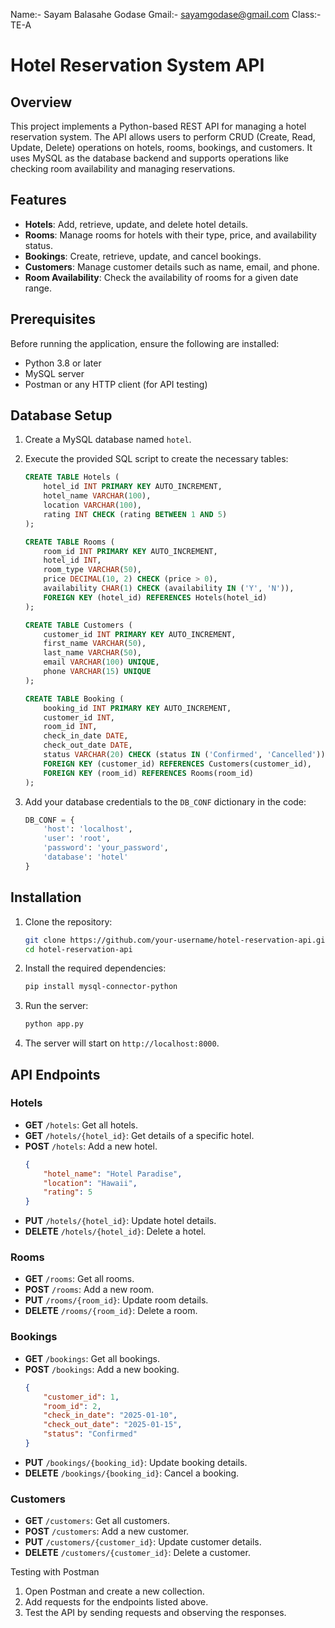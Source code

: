 Name:- Sayam Balasahe Godase
Gmail:- sayamgodase@gmail.com
Class:- TE-A

# Hotel Reservation System API

## Overview
This project implements a Python-based REST API for managing a hotel reservation system. The API allows users to perform CRUD (Create, Read, Update, Delete) operations on hotels, rooms, bookings, and customers. It uses MySQL as the database backend and supports operations like checking room availability and managing reservations.

## Features
- **Hotels**: Add, retrieve, update, and delete hotel details.
- **Rooms**: Manage rooms for hotels with their type, price, and availability status.
- **Bookings**: Create, retrieve, update, and cancel bookings.
- **Customers**: Manage customer details such as name, email, and phone.
- **Room Availability**: Check the availability of rooms for a given date range.

## Prerequisites
Before running the application, ensure the following are installed:
- Python 3.8 or later
- MySQL server
- Postman or any HTTP client (for API testing)

## Database Setup
1. Create a MySQL database named `hotel`.
2. Execute the provided SQL script to create the necessary tables:
   ```sql
   CREATE TABLE Hotels (
       hotel_id INT PRIMARY KEY AUTO_INCREMENT,
       hotel_name VARCHAR(100),
       location VARCHAR(100),
       rating INT CHECK (rating BETWEEN 1 AND 5)
   );

   CREATE TABLE Rooms (
       room_id INT PRIMARY KEY AUTO_INCREMENT,
       hotel_id INT,
       room_type VARCHAR(50),
       price DECIMAL(10, 2) CHECK (price > 0),
       availability CHAR(1) CHECK (availability IN ('Y', 'N')),
       FOREIGN KEY (hotel_id) REFERENCES Hotels(hotel_id)
   );

   CREATE TABLE Customers (
       customer_id INT PRIMARY KEY AUTO_INCREMENT,
       first_name VARCHAR(50),
       last_name VARCHAR(50),
       email VARCHAR(100) UNIQUE,
       phone VARCHAR(15) UNIQUE
   );

   CREATE TABLE Booking (
       booking_id INT PRIMARY KEY AUTO_INCREMENT,
       customer_id INT,
       room_id INT,
       check_in_date DATE,
       check_out_date DATE,
       status VARCHAR(20) CHECK (status IN ('Confirmed', 'Cancelled')),
       FOREIGN KEY (customer_id) REFERENCES Customers(customer_id),
       FOREIGN KEY (room_id) REFERENCES Rooms(room_id)
   );
   ```

3. Add your database credentials to the `DB_CONF` dictionary in the code:
   ```python
   DB_CONF = {
       'host': 'localhost',
       'user': 'root',
       'password': 'your_password',
       'database': 'hotel'
   }
   ```

## Installation
1. Clone the repository:
   ```bash
   git clone https://github.com/your-username/hotel-reservation-api.git
   cd hotel-reservation-api
   ```

2. Install the required dependencies:
   ```bash
   pip install mysql-connector-python
   ```

3. Run the server:
   ```bash
   python app.py
   ```

4. The server will start on `http://localhost:8000`.

## API Endpoints
### Hotels
- **GET** `/hotels`: Get all hotels.
- **GET** `/hotels/{hotel_id}`: Get details of a specific hotel.
- **POST** `/hotels`: Add a new hotel.
  ```json
  {
      "hotel_name": "Hotel Paradise",
      "location": "Hawaii",
      "rating": 5
  }
  ```
- **PUT** `/hotels/{hotel_id}`: Update hotel details.
- **DELETE** `/hotels/{hotel_id}`: Delete a hotel.

### Rooms
- **GET** `/rooms`: Get all rooms.
- **POST** `/rooms`: Add a new room.
- **PUT** `/rooms/{room_id}`: Update room details.
- **DELETE** `/rooms/{room_id}`: Delete a room.

### Bookings
- **GET** `/bookings`: Get all bookings.
- **POST** `/bookings`: Add a new booking.
  ```json
  {
      "customer_id": 1,
      "room_id": 2,
      "check_in_date": "2025-01-10",
      "check_out_date": "2025-01-15",
      "status": "Confirmed"
  }
  ```
- **PUT** `/bookings/{booking_id}`: Update booking details.
- **DELETE** `/bookings/{booking_id}`: Cancel a booking.

### Customers
- **GET** `/customers`: Get all customers.
- **POST** `/customers`: Add a new customer.
- **PUT** `/customers/{customer_id}`: Update customer details.
- **DELETE** `/customers/{customer_id}`: Delete a customer.

Testing with Postman
1. Open Postman and create a new collection.
2. Add requests for the endpoints listed above.
3. Test the API by sending requests and observing the responses.





